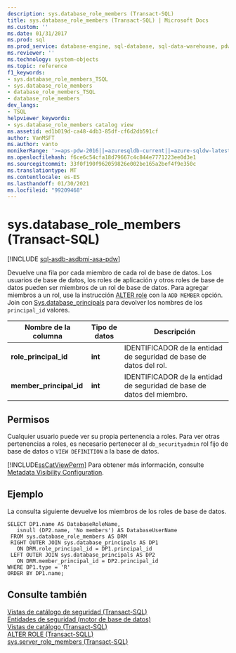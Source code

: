 ```yaml
---
description: sys.database_role_members (Transact-SQL)
title: sys.database_role_members (Transact-SQL) | Microsoft Docs
ms.custom: ''
ms.date: 01/31/2017
ms.prod: sql
ms.prod_service: database-engine, sql-database, sql-data-warehouse, pdw
ms.reviewer: ''
ms.technology: system-objects
ms.topic: reference
f1_keywords:
- sys.database_role_members_TSQL
- sys.database_role_members
- database_role_members_TSQL
- database_role_members
dev_langs:
- TSQL
helpviewer_keywords:
- sys.database_role_members catalog view
ms.assetid: ed1b019d-ca48-4db3-85df-cf6d2db591cf
author: VanMSFT
ms.author: vanto
monikerRange: '>=aps-pdw-2016||=azuresqldb-current||=azure-sqldw-latest||>=sql-server-2016||>=sql-server-linux-2017||=azuresqldb-mi-current'
ms.openlocfilehash: f6ce6c54cfa18d79667c4c844e7771223ee0d3e1
ms.sourcegitcommit: 33f0f190f962059826e002be165a2bef4f9e350c
ms.translationtype: MT
ms.contentlocale: es-ES
ms.lasthandoff: 01/30/2021
ms.locfileid: "99209468"
---
```

# <a name="sysdatabase_role_members-transact-sql"></a>sys.database_role_members (Transact-SQL)
[!INCLUDE [sql-asdb-asdbmi-asa-pdw](../../includes/applies-to-version/sql-asdb-asdbmi-asa-pdw.md)]

  Devuelve una fila por cada miembro de cada rol de base de datos.  Los usuarios de base de datos, los roles de aplicación y otros roles de base de datos pueden ser miembros de un rol de base de datos. Para agregar miembros a un rol, use la instrucción [ALTER role](../../t-sql/statements/alter-role-transact-sql.md) con la `ADD MEMBER` opción. Join con [Sys.database_principals](../../relational-databases/system-catalog-views/sys-database-principals-transact-sql.md) para devolver los nombres de los `principal_id` valores.
  
|Nombre de la columna|Tipo de datos|Descripción|  
|-----------------|---------------|-----------------|  
|**role_principal_id**|**int**|IDENTIFICADOR de la entidad de seguridad de base de datos del rol.|  
|**member_principal_id**|**int**|IDENTIFICADOR de la entidad de seguridad de base de datos del miembro.|  
  
## <a name="permissions"></a>Permisos  
 Cualquier usuario puede ver su propia pertenencia a roles. Para ver otras pertenencias a roles, es necesario pertenecer al `db_securityadmin` rol fijo de base de datos o `VIEW DEFINITION` a la base de datos.  
  
 [!INCLUDE[ssCatViewPerm](../../includes/sscatviewperm-md.md)] Para obtener más información, consulte [Metadata Visibility Configuration](../../relational-databases/security/metadata-visibility-configuration.md).  
  
## <a name="example"></a>Ejemplo  
 La consulta siguiente devuelve los miembros de los roles de base de datos.  
  
```  
SELECT DP1.name AS DatabaseRoleName,   
   isnull (DP2.name, 'No members') AS DatabaseUserName   
 FROM sys.database_role_members AS DRM  
 RIGHT OUTER JOIN sys.database_principals AS DP1  
   ON DRM.role_principal_id = DP1.principal_id  
 LEFT OUTER JOIN sys.database_principals AS DP2  
   ON DRM.member_principal_id = DP2.principal_id  
WHERE DP1.type = 'R'
ORDER BY DP1.name;  
```  
  
## <a name="see-also"></a>Consulte también  
 [Vistas de catálogo de seguridad &#40;Transact-SQL&#41;](../../relational-databases/system-catalog-views/security-catalog-views-transact-sql.md)   
 [Entidades de seguridad &#40;motor de base de datos&#41;](../../relational-databases/security/authentication-access/principals-database-engine.md)   
 [Vistas de catálogo &#40;Transact-SQL&#41;](../../relational-databases/system-catalog-views/catalog-views-transact-sql.md)  
[ALTER ROLE (Transact-SQLL)](../../t-sql/statements/alter-role-transact-sql.md)      
[sys.server_role_members (Transact-SQL)](../../relational-databases/system-catalog-views/sys-server-role-members-transact-sql.md)   
  


